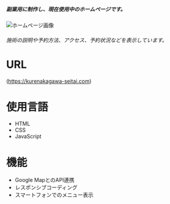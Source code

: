 ##### 副業用に制作し、現在使用中のホームページです。
![ホームページ画像]((https://raw.githubusercontent.com/flyingrid1-maker/images/kurenakagawa-seitai.png))
###### 施術の説明や予約方法、アクセス、予約状況などを表示しています。

# URL
(https://kurenakagawa-seitai.com)

# 使用言語
- HTML
- CSS
- JavaScript

# 機能
- Google MapとのAPI連携
- レスポンシブコーディング
- スマートフォンでのメニュー表示
